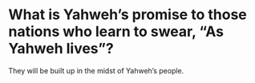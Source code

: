 # What is Yahweh’s promise to those nations who learn to swear, “As Yahweh lives”?

They will be built up in the midst of Yahweh’s people.
